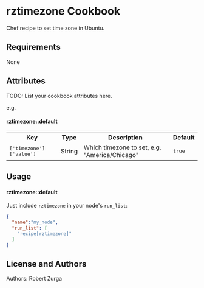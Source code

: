 rztimezone Cookbook
===================
Chef recipe to set time zone in Ubuntu.

Requirements
------------
None

Attributes
----------
TODO: List your cookbook attributes here.

e.g.
#### rztimezone::default
<table>
  <tr>
    <th>Key</th>
    <th>Type</th>
    <th>Description</th>
    <th>Default</th>
  </tr>
  <tr>
    <td><tt>['timezone']['value']</tt></td>
    <td>String</td>
    <td>Which timezone to set, e.g. "America/Chicago"</td>
    <td><tt>true</tt></td>
  </tr>
</table>

Usage
-----
#### rztimezone::default
Just include `rztimezone` in your node's `run_list`:

```json
{
  "name":"my_node",
  "run_list": [
    "recipe[rztimezone]"
  ]
}
```

License and Authors
-------------------
Authors: Robert Zurga
